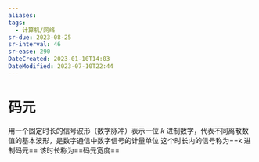 ```yaml
---
aliases: 
tags:
  - 计算机/网络
sr-due: 2023-08-25
sr-interval: 46
sr-ease: 290
DateCreated: 2023-01-10T14:03
DateModified: 2023-07-10T22:44
---
```

# 码元

用一个固定时长的信号波形（数字脉冲）表示一位 $k$ 进制数字，代表不同离散数值的基本波形，是数字通信中数字信号的计量单位
这个时长内的信号称为==k 进制码元==
该时长称为==码元宽度==
<!--SR:!2023-08-07,29,270!2023-07-25,21,230-->
